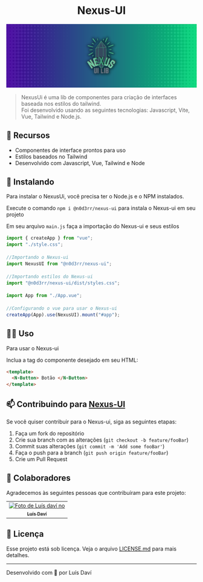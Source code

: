 <h1 align="center">Nexus-UI</h1>

<img src="https://github.com/webldavi/Nexus-ui/blob/reboot/nexus.png?raw=true" align="start"/>

>NexusUi é uma lib de componentes para criação de interfaces baseada nos estilos do tailwind. <br/> Foi desenvolvido usando as seguintes tecnologias: Javascript, Vite, Vue, Tailwind e Node.js.

## 🧩 Recursos

- Componentes de interface prontos para uso
- Estilos baseados no Tailwind
- Desenvolvido com Javascript, Vue, Tailwind e Node

## 🚀 Instalando

Para instalar o NexusUi, você precisa ter o Node.js e o NPM instalados.

Execute o comando `npm i @n0d3rr/nexus-ui` para instala o Nexus-ui em seu projeto

Em seu arquivo `main.js` faça a importação do Nexus-ui e seus estilos

```js
import { createApp } from "vue";
import "./style.css";

//Importando o Nexus-ui
import NexusUI from "@n0d3rr/nexus-ui";

//Importando estilos do Nexus-ui
import "@n0d3rr/nexus-ui/dist/styles.css";

import App from "./App.vue";

//Configurando o vue para usar o Nexus-ui
createApp(App).use(NexusUI).mount("#app");
```

## 👨‍💻 Uso

Para usar o Nexus-ui

Inclua a tag do componente desejado em seu HTML:

```html
<template>
  <N-Button> Botão </N-Button>
</template>
```

## 📫 Contribuindo para [Nexus-UI](https://github.com/webldavi/Nexus-ui)

Se você quiser contribuir para o Nexus-ui, siga as seguintes etapas:

1. Faça um fork do repositório
2. Crie sua branch com as alterações (`git checkout -b feature/fooBar`)
3. Commit suas alterações (`git commit -m 'Add some fooBar'`)
4. Faça o push para a branch (`git push origin feature/fooBar`)
5. Crie um Pull Request

## 🤝 Colaboradores

Agradecemos às seguintes pessoas que contribuíram para este projeto:

<table>
  <tr>
    <td align="center">
      <a href="https://github.com/webldavi">
        <img src="https://webldavi.vercel.app/assets/photo-c05c96c4.jpg" width="100px;" alt="Foto de Luís daví no "/><br>
        <sub>
          <b>Luís Daví</b>
        </sub>
      </a>
    </td>
  </tr>
</table>

## 📝 Licença


Esse projeto está sob licença. Veja o arquivo [LICENSE.md](https://github.com/webldavi/Nexus-ui/blob/main/LICENSE) para mais detalhes.

---

Desenvolvido com 💜 por Luís Daví
